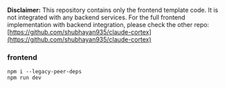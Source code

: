 **Disclaimer:**
This repository contains only the frontend template code. It is not integrated with any backend services. For the full frontend implementation with backend integration, please check the other repo: [https://github.com/shubhayan935/claude-cortex](https://github.com/shubhayan935/claude-cortex)

### frontend
```
npm i --legacy-peer-deps
npm run dev
```